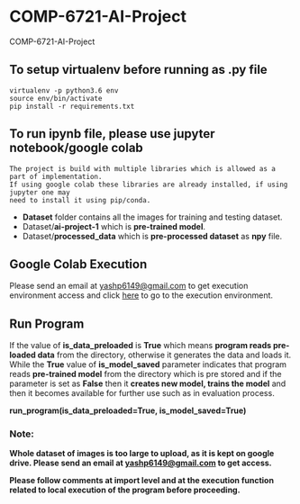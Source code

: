 # COMP-6721-AI-Project
COMP-6721-AI-Project

## To setup virtualenv before running as .py file
    
    virtualenv -p python3.6 env
    source env/bin/activate
    pip install -r requirements.txt

## To run ipynb file, please use jupyter notebook/google colab
    
    The project is build with multiple libraries which is allowed as a part of implementation.
    If using google colab these libraries are already installed, if using jupyter one may
    need to install it using pip/conda.
    
- **Dataset** folder contains all the images for training and testing dataset.
- Dataset/**ai-project-1** which is **pre-trained model**.
- Dataset/**processed_data** which is **pre-processed dataset** as **npy** file.

## Google Colab Execution

Please send an email at yashp6149@gmail.com to get execution environment access and click [here](https://colab.research.google.com/drive/1zqfS3bsUsyRtrd5FbzsXVMOLYhDcDM4Q#scrollTo=6Rdb5-xERu8u) to go to the execution environment.

## Run Program

If the value of **is_data_preloaded** is **True** which means **program reads pre-loaded data** from the directory, otherwise it generates
the data and loads it. While the **True** value of **is_model_saved** parameter indicates that
program reads **pre-trained model** from the directory which is pre stored and if the parameter is set as 
**False** then it **creates new model, trains the model** and then it becomes available for further use such as in evaluation process.

**run_program(is_data_preloaded=True, is_model_saved=True)**

### Note: 

**Whole dataset of images is too large to upload, as it is kept on google drive. Please send an email at yashp6149@gmail.com to get access.**

**Please follow comments at import level and at the execution function related to local execution of the program before proceeding.**
